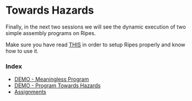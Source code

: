 # Towards Hazards

Finally, in the next two sessions we will see the dynamic execution of two simple assembly programs on Ripes.

Make sure you have read [THIS](./6.3.2_ripes.md) in order to setup Ripes properly and know how to use it.

### Index

- [DEMO - Meaningless Program](./4.1_simple_meaningless_program.md)
- [DEMO - Program Towards Hazards](./4.2_towards_hazards.md)
- [Assignments](./5_assignments.md)
